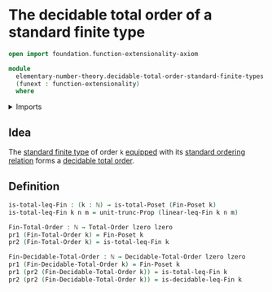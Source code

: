 # The decidable total order of a standard finite type

```agda
open import foundation.function-extensionality-axiom

module
  elementary-number-theory.decidable-total-order-standard-finite-types
  (funext : function-extensionality)
  where
```

<details><summary>Imports</summary>

```agda
open import elementary-number-theory.inequality-standard-finite-types funext
open import elementary-number-theory.natural-numbers

open import foundation.dependent-pair-types
open import foundation.propositional-truncations funext
open import foundation.universe-levels

open import order-theory.decidable-total-orders funext
open import order-theory.total-orders funext
```

</details>

## Idea

The [standard finite type](univalent-combinatorics.standard-finite-types.md) of
order `k` [equipped](foundation.structure.md) with its
[standard ordering relation](elementary-number-theory.inequality-standard-finite-types.md)
forms a [decidable total order](order-theory.decidable-total-orders.md).

## Definition

```agda
is-total-leq-Fin : (k : ℕ) → is-total-Poset (Fin-Poset k)
is-total-leq-Fin k n m = unit-trunc-Prop (linear-leq-Fin k n m)

Fin-Total-Order : ℕ → Total-Order lzero lzero
pr1 (Fin-Total-Order k) = Fin-Poset k
pr2 (Fin-Total-Order k) = is-total-leq-Fin k

Fin-Decidable-Total-Order : ℕ → Decidable-Total-Order lzero lzero
pr1 (Fin-Decidable-Total-Order k) = Fin-Poset k
pr1 (pr2 (Fin-Decidable-Total-Order k)) = is-total-leq-Fin k
pr2 (pr2 (Fin-Decidable-Total-Order k)) = is-decidable-leq-Fin k
```
